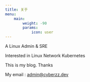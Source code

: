 ```yaml
---
title: 关于
menu:
    main: 
        weight: -90
        params:
            icon: user
---
```


A Linux Admin & SRE

Interested in Linux Network Kubernetes



This is my blog. Thanks

My email : admin@cyberzz.dev